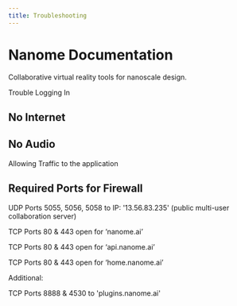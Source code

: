 ```yaml
---
title: Troubleshooting
---
```


# 
# Nanome Documentation

Collaborative virtual reality tools for nanoscale design.

Trouble Logging In

## No Internet




## No Audio

Allowing Traffic to the application

## Required Ports for Firewall

UDP Ports 5055, 5056, 5058 to IP: '13.56.83.235' (public multi-user collaboration server)
 
TCP Ports 80 & 443 open for ‘nanome.ai’ 

TCP Ports 80 & 443 open for ‘api.nanome.ai’

TCP Ports 80 & 443 open for ‘home.nanome.ai’ 

Additional:

TCP Ports 8888 & 4530 to 'plugins.nanome.ai'

